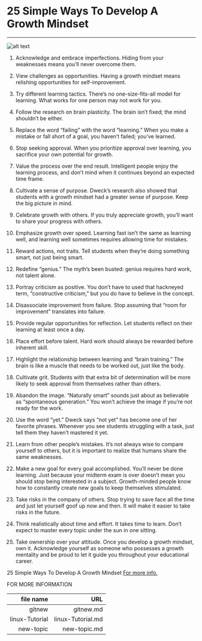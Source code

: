  # **25 Simple Ways To Develop A Growth Mindset** 
 ---
 ![alt text](https://ideapod.com/wp-content/uploads/2019/04/Fixed-vs-Growth_-The-two-basic-mindsets-that-shape-our-lives-compressor.jpg)
1. Acknowledge and embrace imperfections.
Hiding from your weaknesses means you’ll never overcome them.

2. View challenges as opportunities.
Having a growth mindset means relishing opportunities for self-improvement.

3. Try different learning tactics.
There’s no one-size-fits-all model for learning. What works for one person may not work for you.

4. Follow the research on brain plasticity.
The brain isn’t fixed; the mind shouldn’t be either.

5. Replace the word “failing” with the word “learning.”
When you make a mistake or fall short of a goal, you haven’t failed; you’ve learned.

6. Stop seeking approval.
When you prioritize approval over learning, you sacrifice your own potential for growth.

7. Value the process over the end result.
Intelligent people enjoy the learning process, and don’t mind when it continues beyond an expected time frame.

8. Cultivate a sense of purpose.
Dweck’s research also showed that students with a growth mindset had a greater sense of purpose. Keep the big picture in mind.

9. Celebrate growth with others.
If you truly appreciate growth, you’ll want to share your progress with others.

10. Emphasize growth over speed.
Learning fast isn’t the same as learning well, and learning well sometimes requires allowing time for mistakes.

11. Reward actions, not traits.
Tell students when they’re doing something smart, not just being smart.

12. Redefine “genius.”
The myth’s been busted: genius requires hard work, not talent alone.

13. Portray criticism as positive.
You don’t have to used that hackneyed term, “constructive criticism,” but you do have to believe in the concept.

14. Disassociate improvement from failure.
Stop assuming that “room for improvement” translates into failure.

15. Provide regular opportunities for reflection.
Let students reflect on their learning at least once a day.

16. Place effort before talent.
Hard work should always be rewarded before inherent skill.

17. Highlight the relationship between learning and “brain training.”
The brain is like a muscle that needs to be worked out, just like the body.

18. Cultivate grit.
Students with that extra bit of determination will be more likely to seek approval from themselves rather than others.

19. Abandon the image.
“Naturally smart” sounds just about as believable as “spontaneous generation.” You won’t achieve the image if you’re not ready for the work.

20. Use the word “yet.”
Dweck says “not yet” has become one of her favorite phrases. Whenever you see students struggling with a task, just tell them they haven’t mastered it yet.

21. Learn from other people’s mistakes.
It’s not always wise to compare yourself to others, but it is important to realize that humans share the same weaknesses.

22. Make a new goal for every goal accomplished.
You’ll never be done learning. Just because your midterm exam is over doesn’t mean you should stop being interested in a subject. Growth-minded people know how to constantly create new goals to keep themselves stimulated.

23. Take risks in the company of others.
Stop trying to save face all the time and just let yourself goof up now and then. It will make it easier to take risks in the future.

24. Think realistically about time and effort.
It takes time to learn. Don’t expect to master every topic under the sun in one sitting.

25. Take ownership over your attitude.
Once you develop a growth mindset, own it. Acknowledge yourself as someone who possesses a growth mentality and be proud to let it guide you throughout your educational career.

25 Simple Ways To Develop A Growth Mindset
[For more info.](https://www.edglossary.com)

FOR MORE INFORMATION

| **file name** | **URL** | 
|---:|----:|
| gitnew | gitnew.md|
|linux-Tutorial| linux-Tutorial.md|
|new-topic| new-topic.md|


